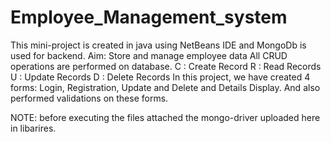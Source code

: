 # Employee_Management_system
This mini-project is created in java using NetBeans IDE and MongoDb is used for backend.
Aim: Store and manage employee data 
All CRUD operations are performed on database.
C : Create Record
R : Read Records
U : Update Records
D : Delete Records
In this project, we have created 4 forms: Login, Registration, Update and Delete and Details Display. And also performed validations on these forms.


NOTE: before executing the files attached the mongo-driver uploaded here in libarires.
